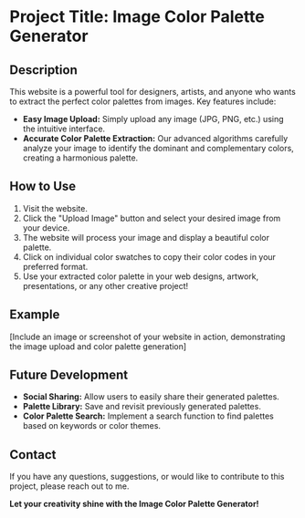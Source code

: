 # **Project Title: Image Color Palette Generator**

## **Description**

This website is a powerful tool for designers, artists, and anyone who wants to extract the perfect color palettes from images. Key features include:

* **Easy Image Upload:** Simply upload any image (JPG, PNG, etc.) using the intuitive interface.
* **Accurate Color Palette Extraction:** Our advanced algorithms carefully analyze your image to identify the dominant and complementary colors, creating a harmonious palette.

## **How to Use**

1. Visit the website.
2. Click the "Upload Image" button and select your desired image from your device.
3. The website will process your image and display a beautiful color palette.
4. Click on individual color swatches to copy their color codes in your preferred format.
5. Use your extracted color palette in your web designs, artwork, presentations, or any other creative project!

## **Example**

[Include an image or screenshot of your website in action, demonstrating the image upload and color palette generation]


## **Future Development**

* **Social Sharing:** Allow users to easily share their generated palettes.
* **Palette Library:** Save and revisit previously generated palettes.
* **Color Palette Search:** Implement a search function to find palettes based on keywords or color themes.

## **Contact**

If you have any questions, suggestions, or would like to contribute to this project, please reach out to me.

**Let your creativity shine with the Image Color Palette Generator!** 
